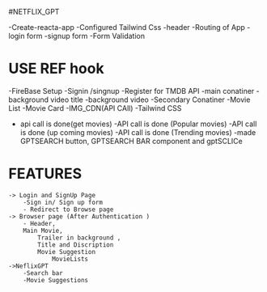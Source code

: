 #NETFLIX_GPT


-Create-reacta-app
-Configured Tailwind Css
-header
-Routing of App
-login form
-signup form
-Form Validation
# USE REF hook
-FireBase Setup
-Signin /singnup
-Register for TMDB API
-main conatiner 
    -background video title
    -background video 
-Secondary Conatiner
    -Movie List
    -Movie Card
-IMG_CDN(API CAll)
-Tailwind CSS
- api call is done(get movies)
-API call is done (Popular movies)
-API call is done (up coming movies)
-API call is done (Trending movies)
-made GPTSEARCH button, GPTSEARCH BAR component and gptSCLICe





# FEATURES
    -> Login and SignUp Page
        -Sign in/ Sign up form 
        - Redirect to Browse page
    -> Browser page (After Authentication )
        - Header, 
        Main Movie, 
            Trailer in background ,
            Title and Discription 
            Movie Suggestion
                MovieLists
    ->NeflixGPT
        -Search bar
        -Movie Suggestions